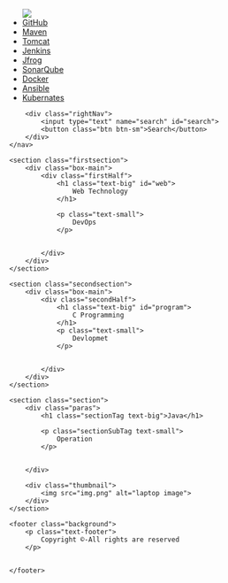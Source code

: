 <html>
 
<head>
    <title>
        Devops content 
    </title>
</head>
 
<body>
    <nav class="navbar background">
        <ul class="nav-list">
            <div class="logo">
                <img src="logo.png">
            </div>
            <li><a href="#web">GitHub</a></li>
            <li><a href="#program">Maven</a></li>
            <li><a href="#course">Tomcat</a></li>
            <li><a href="#web">Jenkins</a></li>
            <li><a href="#program">Jfrog</a></li>
            <li><a href="#course">SonarQube</a></li>
            <li><a href="#web">Docker</a></li>
            <li><a href="#program">Ansible</a></li>
            <li><a href="#course">Kubernates</a></li>
        </ul>
 
        <div class="rightNav">
            <input type="text" name="search" id="search">
            <button class="btn btn-sm">Search</button>
        </div>
    </nav>
 
    <section class="firstsection">
        <div class="box-main">
            <div class="firstHalf">
                <h1 class="text-big" id="web">
                    Web Technology
                </h1>
                 
                <p class="text-small">
                    DevOps
                </p>
 
 
            </div>
        </div>
    </section>
 
    <section class="secondsection">
        <div class="box-main">
            <div class="secondHalf">
                <h1 class="text-big" id="program">
                    C Programming
                </h1>
                <p class="text-small">
                    Devlopmet
                </p>
 
 
            </div>
        </div>
    </section>
 
    <section class="section">
        <div class="paras">
            <h1 class="sectionTag text-big">Java</h1>
 
            <p class="sectionSubTag text-small">
                Operation
            </p>
 
 
        </div>
 
        <div class="thumbnail">
            <img src="img.png" alt="laptop image">
        </div>
    </section>
 
    <footer class="background">
        <p class="text-footer">
            Copyright ©-All rights are reserved
        </p>
 
 
    </footer>
</body>
 
</html>

